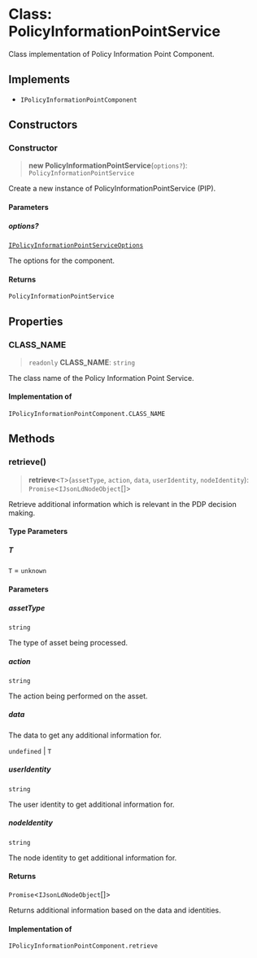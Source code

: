 # Class: PolicyInformationPointService

Class implementation of Policy Information Point Component.

## Implements

- `IPolicyInformationPointComponent`

## Constructors

### Constructor

> **new PolicyInformationPointService**(`options?`): `PolicyInformationPointService`

Create a new instance of PolicyInformationPointService (PIP).

#### Parameters

##### options?

[`IPolicyInformationPointServiceOptions`](../interfaces/IPolicyInformationPointServiceOptions.md)

The options for the component.

#### Returns

`PolicyInformationPointService`

## Properties

### CLASS\_NAME

> `readonly` **CLASS\_NAME**: `string`

The class name of the Policy Information Point Service.

#### Implementation of

`IPolicyInformationPointComponent.CLASS_NAME`

## Methods

### retrieve()

> **retrieve**\<`T`\>(`assetType`, `action`, `data`, `userIdentity`, `nodeIdentity`): `Promise`\<`IJsonLdNodeObject`[]\>

Retrieve additional information which is relevant in the PDP decision making.

#### Type Parameters

##### T

`T` = `unknown`

#### Parameters

##### assetType

`string`

The type of asset being processed.

##### action

`string`

The action being performed on the asset.

##### data

The data to get any additional information for.

`undefined` | `T`

##### userIdentity

`string`

The user identity to get additional information for.

##### nodeIdentity

`string`

The node identity to get additional information for.

#### Returns

`Promise`\<`IJsonLdNodeObject`[]\>

Returns additional information based on the data and identities.

#### Implementation of

`IPolicyInformationPointComponent.retrieve`
